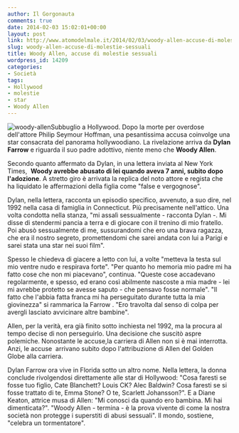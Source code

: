 ```yaml
---
author: Il Gorgonauta
comments: true
date: 2014-02-03 15:02:01+00:00
layout: post
link: http://www.atomodelmale.it/2014/02/03/woody-allen-accuse-di-molestie-sessuali/
slug: woody-allen-accuse-di-molestie-sessuali
title: Woody Allen, accuse di molestie sessuali
wordpress_id: 14209
categories:
- Società
tags:
- Hollywood
- molestie
- star
- Woody Allen
---
```


![woody-allen](http://www.atomodelmale.it/wp-content/uploads/2014/02/woody-allen-300x159.jpg)Subbuglio a Hollywood. Dopo la morte per overdose dell'attore Philip Seymour Hoffman, una pesantissima accusa coinvolge una star consacrata del panorama hollywoodiano. La rivelazione arriva da **Dylan Farrow** e riguarda il suo padre adottivo, niente meno che **Woody Allen**.

Secondo quanto affermato da Dylan, in una lettera inviata al New York Times,  **Woody avrebbe abusato di lei quando aveva 7 anni, subito dopo l'adozione**. A stretto giro è arrivata la replica del noto attore e regista che ha liquidato le affermazioni della figlia come "false e vergognose".

Dylan, nella lettera, racconta un episodio specifico, avvenuto, a suo dire, nel 1992 nella casa di famiglia in Connecticut. Più precisamente nell'attico. Una volta condotta nella stanza, "mi assalì sessualmente - racconta Dylan -. Mi disse di stendermi pancia a terra e di giocare con il trenino di mio fratello. Poi abusò sessualmente di me, sussurandomi che ero una brava ragazza, che era il nostro segreto, promettendomi che sarei andata con lui a Parigi e sarei stata una star nei suoi film".


Spesso le chiedeva di giacere a letto con lui, a volte "metteva la testa sul mio ventre nudo e respirava forte". "Per quanto ho memoria mio padre mi ha fatto cose che non mi piacevano", continua. "Queste cose accadevano regolarmente, e spesso, ed erano così abilmente nascoste a mia madre - lei mi avrebbe protetto se avesse saputo - che pensavo fosse normale". "Il fatto che l'abbia fatta franca mi ha perseguitato durante tutta la mia giovinezza" si rammarica la Farrow . "Ero travolta dal senso di colpa per avergli lasciato avvicinare altre bambine".

Allen, per la verità, era già finito sotto inchiesta nel 1992, ma la procura al tempo decise di non perseguirlo. Una decisione che suscitò aspre polemiche. Nonostante le accuse,la carriera di Allen non si è mai interrotta. Anzi, le accuse  arrivano subito dopo l'attribuzione di Allen del Golden Globe alla carriera.

Dylan Farrow ora vive in Florida sotto un altro nome. Nella lettera, la donna conclude rivolgendosi direttamente alle star di Hollywood: "Cosa faresti se fosse tuo figlio, Cate Blanchett? Louis CK? Alec Baldwin? Cosa faresti se si fosse trattato di te, Emma Stone? O te, Scarlett Johansson?". E a Diane Keaton, attrice musa di Allen: "Mi conosci da quando ero bambina. Mi hai dimenticata?". "Woody Allen - termina - è la prova vivente di come la nostra società non protegge i superstiti di abusi sessuali". Il mondo, sostiene, "celebra un tormentatore".

